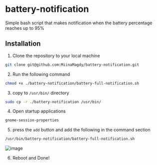 # battery-notification
Simple bash script that makes notification when the battery percentage reaches up to 95%

## Installation
1. Clone the repository to your local machine
```bash
git clone git@github.com:MiinaMagdy/battery-notification.git
```
2. Run the following command
```bash
chmod +x ./battery-notification/battery-full-notification.sh
```
3. copy to `/usr/bin/` directory
```bash
sudo cp -r ./battery-notification /usr/bin/
```
4. Open startup applications
```bash
gnome-session-properties
```
5. press the `add` button and add the following in the command section
```bash
/usr/bin/battery-notification/battery-full-notification.sh
```
![image](https://user-images.githubusercontent.com/71466151/233751215-81091191-8b95-4ae3-a62a-d1759ee54854.png)

6. Reboot and Done!
